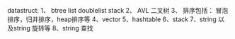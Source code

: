 datastruct:
1、 btree list  doublelist stack
2、 AVL 二叉树
3、 排序包括： 冒泡排序，归并排序，heap排序等
4、vector
5、hashtable
6、stack
7、string 以及string 旋转等
8、string 查找
